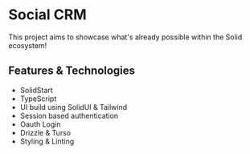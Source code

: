 # Social CRM

This project aims to showcase what's already possible within the Solid ecosystem!

## Features & Technologies

- SolidStart
- TypeScript
- UI build using SolidUI & Tailwind
- Session based authentication
- Oauth Login
- Drizzle & Turso
- Styling & Linting
